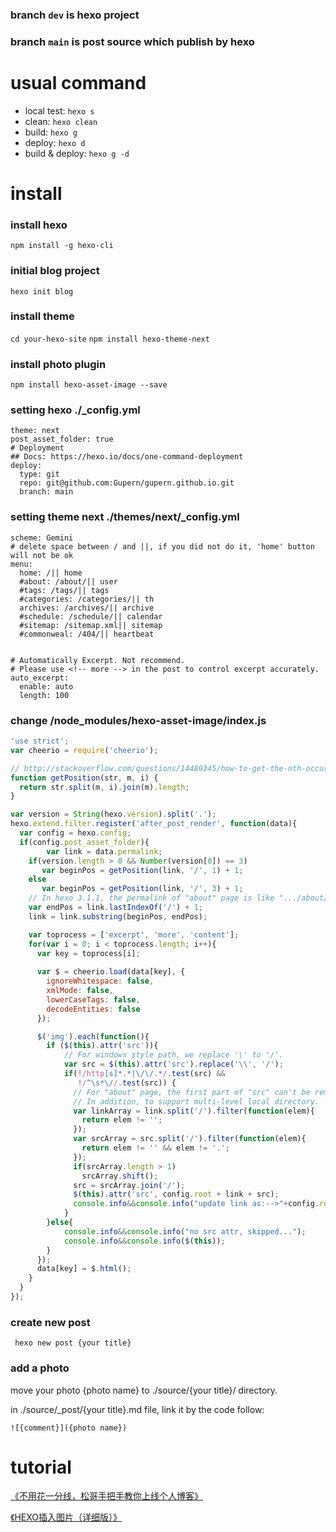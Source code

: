 ### branch `dev` is hexo project
### branch `main` is post source which publish by hexo

# usual command
- local test: `hexo s`
- clean: `hexo clean`
- build: `hexo g`
- deploy: `hexo d`
- build & deploy: `hexo g -d`

# install 

### install hexo 
`npm install -g hexo-cli`

### initial blog project 
`hexo init blog`

### install theme
`cd your-hexo-site`
`npm install hexo-theme-next`

### install photo plugin
`npm install hexo-asset-image --save`

### setting hexo ./_config.yml
```
theme: next
post_asset_folder: true
# Deployment
## Docs: https://hexo.io/docs/one-command-deployment
deploy:
  type: git
  repo: git@github.com:Gupern/gupern.github.io.git
  branch: main
```

### setting theme next ./themes/next/_config.yml
```
scheme: Gemini
# delete space between / and ||, if you did not do it, 'home' button will not be ok
menu:
  home: /|| home
  #about: /about/|| user
  #tags: /tags/|| tags
  #categories: /categories/|| th
  archives: /archives/|| archive
  #schedule: /schedule/|| calendar
  #sitemap: /sitemap.xml|| sitemap
  #commonweal: /404/|| heartbeat


# Automatically Excerpt. Not recommend.
# Please use <!-- more --> in the post to control excerpt accurately.
auto_excerpt:
  enable: auto
  length: 100
```


### change /node_modules/hexo-asset-image/index.js
```js
'use strict';
var cheerio = require('cheerio');

// http://stackoverflow.com/questions/14480345/how-to-get-the-nth-occurrence-in-a-string
function getPosition(str, m, i) {
  return str.split(m, i).join(m).length;
}

var version = String(hexo.version).split('.');
hexo.extend.filter.register('after_post_render', function(data){
  var config = hexo.config;
  if(config.post_asset_folder){
        var link = data.permalink;
    if(version.length > 0 && Number(version[0]) == 3)
       var beginPos = getPosition(link, '/', 1) + 1;
    else
       var beginPos = getPosition(link, '/', 3) + 1;
    // In hexo 3.1.1, the permalink of "about" page is like ".../about/index.html".
    var endPos = link.lastIndexOf('/') + 1;
    link = link.substring(beginPos, endPos);

    var toprocess = ['excerpt', 'more', 'content'];
    for(var i = 0; i < toprocess.length; i++){
      var key = toprocess[i];
 
      var $ = cheerio.load(data[key], {
        ignoreWhitespace: false,
        xmlMode: false,
        lowerCaseTags: false,
        decodeEntities: false
      });

      $('img').each(function(){
        if ($(this).attr('src')){
            // For windows style path, we replace '\' to '/'.
            var src = $(this).attr('src').replace('\\', '/');
            if(!/http[s]*.*|\/\/.*/.test(src) &&
               !/^\s*\//.test(src)) {
              // For "about" page, the first part of "src" can't be removed.
              // In addition, to support multi-level local directory.
              var linkArray = link.split('/').filter(function(elem){
                return elem != '';
              });
              var srcArray = src.split('/').filter(function(elem){
                return elem != '' && elem != '.';
              });
              if(srcArray.length > 1)
                srcArray.shift();
              src = srcArray.join('/');
              $(this).attr('src', config.root + link + src);
              console.info&&console.info("update link as:-->"+config.root + link + src);
            }
        }else{
            console.info&&console.info("no src attr, skipped...");
            console.info&&console.info($(this));
        }
      });
      data[key] = $.html();
    }
  }
});
```

### create new post
` hexo new post {your title}`

### add a photo

move your photo {photo name} to ./source/{your title}/ directory.

in ./source/_post/{your title}.md file, link it by the code follow:

`![{comment}]({photo name})`

# tutorial

[《不用花一分线，松哥手把手教你上线个人博客》](https://mp.weixin.qq.com/s?__biz=MzI1NDY0MTkzNQ==&mid=2247487606&idx=1&sn=f836792babe2669def090163cd470898&scene=21#wechat_redirect)

[《HEXO插入图片（详细版）》](https://www.jianshu.com/p/f72aaad7b852)